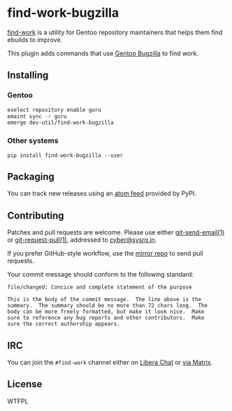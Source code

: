 <!-- SPDX-FileCopyrightText: 2024 Anna <cyber@sysrq.in> -->
<!-- SPDX-License-Identifier: CC0-1.0 -->

find-work-bugzilla
==================

[find-work][find-work] is a utility for Gentoo repository maintainers that
helps them find ebuilds to improve.

This plugin adds commands that use [Gentoo Bugzilla][bugzilla] to find work.

[find-work]: https://find-work.sysrq.in/
[bugzilla]: https://bugs.gentoo.org/


Installing
----------

### Gentoo

```sh
eselect repository enable guru
emaint sync -r guru
emerge dev-util/find-work-bugzilla
```

### Other systems

`pip install find-work-bugzilla --user`


Packaging
---------

You can track new releases using an [atom feed][atom] provided by PyPI.

[atom]: https://pypi.org/rss/project/find-work-bugzilla/releases.xml


Contributing
------------

Patches and pull requests are welcome. Please use either [git-send-email(1)][1]
or [git-request-pull(1)][2], addressed to <cyber@sysrq.in>.

If you prefer GitHub-style workflow, use the [mirror repo][gh] to send pull
requests.

Your commit message should conform to the following standard:

```
file/changed: Concice and complete statement of the purpose

This is the body of the commit message.  The line above is the
summary.  The summary should be no more than 72 chars long.  The
body can be more freely formatted, but make it look nice.  Make
sure to reference any bug reports and other contributors.  Make
sure the correct authorship appears.
```

[1]: https://git-send-email.io/
[2]: https://git-scm.com/docs/git-request-pull
[gh]: http://github.com/cybertailor/find-work-plugins


IRC
---

You can join the `#find-work` channel either on [Libera Chat][libera] or
[via Matrix][matrix].

[libera]: https://libera.chat/
[matrix]: https://matrix.to/#/#find-work:sysrq.in


License
-------

WTFPL
